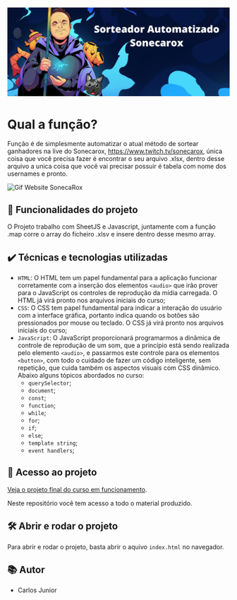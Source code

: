 <h1 align="center">
  <a href="#"><img src="https://github.com/CarlosJunioor/react-projects/blob/main/soneca-sorteio/src/assets/readme-banner.png?raw=true" alt="SonecaRox Automatizar"></a>
</h1>

# Qual a função?

Função é de simplesmente automatizar o atual método de sortear ganhadores na live do Sonecarox, https://www.twitch.tv/sonecarox, única coisa que você precisa fazer é encontrar o seu arquivo .xlsx, dentro desse arquivo a unica coisa que você vai precisar possuir é tabela com nome dos usernames e pronto.

<img src="https://im.ezgif.com/tmp/ezgif-1-c392307d1f.gif" alt="Gif Website SonecaRox" width="50%">


## 🔨 Funcionalidades do projeto

O Projeto trabalho com SheetJS e Javascript, juntamente com a função .map corre o array do ficheiro .xlsv e insere dentro desse mesmo array.

## ✔️ Técnicas e tecnologias utilizadas

- `HTML`: O HTML tem um papel fundamental para a aplicação funcionar corretamente com a inserção dos elementos `<audio>` que irão prover para o JavaScript os controles de reprodução da mídia carregada. O HTML já virá pronto nos arquivos iniciais do curso;
- `CSS`: O CSS tem papel fundamental para indicar a interação do usuário com a interface gráfica, portanto indica quando os botões são pressionados por mouse ou teclado. O CSS já virá pronto nos arquivos iniciais do curso;
- `JavaScript`: O JavaScript proporcionará programarmos a dinâmica de controle de reprodução de um som, que a princípio está sendo realizada pelo elemento `<audio>`, e passarmos este controle para os elementos `<button>`, com todo o cuidado de fazer um código inteligente, sem repetição, que cuida também os aspectos visuais com CSS dinâmico. Abaixo alguns tópicos abordados no curso:
  - `querySelector`;
  - `document`;
  - `const`;
  - `function`;
  - `while`;
  - `for`;
  - `if`;
  - `else`;
  - `template string`;
  - `event handlers`;

## 📁 Acesso ao projeto

[Veja o projeto final do curso em funcionamento](https://aluramidi-curso.vercel.app/).

Neste repositório você tem acesso a todo o material produzido.

## 🛠️ Abrir e rodar o projeto

Para abrir e rodar o projeto, basta abrir o aquivo `index.html` no navegador.

## 📚 Autor

- Carlos Junior